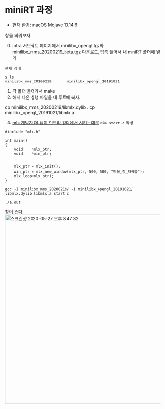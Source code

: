 # miniRT 과정

* 현재 환경: macOS Mojave 10.14.6

창을 띄워보자

0. intra 서브젝트 페이지에서 minilibx_opengl.tgz와  minilibx_mms_20200219_beta.tgz 다운로드, 압축 풀어서 내 miniRT 폴더에 넣기

~~~
현재 상태

$ ls
minilibx_mms_20200219		minilibx_opengl_20191021
~~~

1. 각 폴더 들어가서 make
2. 해서 나온 실행 파일을 내 루트에 복사.

cp minilibx_mms_20200219/libmlx.dylib .
cp minilibx_opengl_20191021/libmlx.a .

3. [mlx 개발자 OL님이 인트라 강의에서 시키는대로](https://elearning.intra.42.fr/notions/minilibx/subnotions/mlx-introduction/videos/introduction-to-minilibx) `vim start.c` 작성

~~~
#include "mlx.h"

int	main()
{
	void	*mlx_ptr;
	void	*win_ptr;


	mlx_ptr = mlx_init();
	win_ptr = mlx_new_window(mlx_ptr, 500, 500, "띄울_창_타이틀");
	mlx_loop(mlx_ptr);
}
~~~

~~~
gcc -I minilibx_mms_20200219/ -I minilibx_opengl_20191021/ libmlx.dylib libmlx.a start.c

./a.out
~~~

창이 뜬다.
<img width="612" alt="스크린샷 2020-05-27 오후 8 47 32" src="https://user-images.githubusercontent.com/53321189/83015376-5498f580-a05b-11ea-9cfa-86d9b3c732bb.png">

